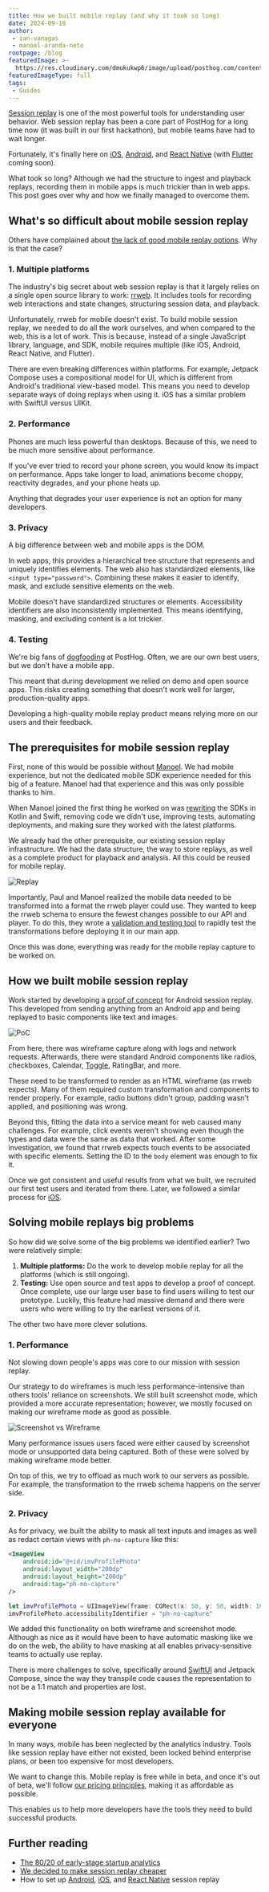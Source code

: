 ```yaml
---
title: How we built mobile replay (and why it took so long)
date: 2024-09-18
author:
 - ian-vanagas
 - manoel-aranda-neto
rootpage: /blog
featuredImage: >-
  https://res.cloudinary.com/dmukukwp6/image/upload/posthog.com/contents/images/blog/posthog-engineering-blog.png
featuredImageType: full
tags:
 - Guides
---
```


[Session replay](/session-replay) is one of the most powerful tools for understanding user behavior. Web session replay has been a core part of PostHog for a long time now (it was built in our first hackathon), but mobile teams have had to wait longer.

Fortunately, it's finally here on [iOS](/docs/session-replay/ios), [Android](/docs/session-replay/android), and [React Native](/docs/session-replay/react-native) (with [Flutter](https://github.com/PostHog/posthog-flutter/issues/69) coming soon). 

What took so long? Although we had the structure to ingest and playback replays, recording them in mobile apps is much trickier than in web apps. This post goes over why and how we finally managed to overcome them.

## What's so difficult about mobile session replay

Others have complained about [the lack of good mobile replay options](https://medium.com/goodones/15-years-later-there-is-still-no-good-session-replay-for-ios-f8d335999737). Why is that the case?

### 1. Multiple platforms

The industry's big secret about web session replay is that it largely relies on a single open source library to work: [rrweb](https://github.com/rrweb-io/rrweb). It includes tools for recording web interactions and state changes, structuring session data, and playback. 

Unfortunately, rrweb for mobile doesn't exist. To build mobile session replay, we needed to do all the work ourselves, and when compared to the web, this is a lot of work. This is because, instead of a single JavaScript library, language, and SDK, mobile requires multiple (like iOS, Android, React Native, and Flutter). 

There are even breaking differences within platforms. For example, Jetpack Compose uses a compositional model for UI, which is different from Android's traditional view-based model. This means you need to develop separate ways of doing replays when using it. iOS has a similar problem with SwiftUI versus UIKit.

### 2. Performance

Phones are much less powerful than desktops. Because of this, we need to be much more sensitive about performance. 

If you've ever tried to record your phone screen, you would know its impact on performance. Apps take longer to load, animations become choppy, reactivity degrades, and your phone heats up.

Anything that degrades your user experience is not an option for many developers.

### 3. Privacy

A big difference between web and mobile apps is the DOM. 

In web apps, this provides a hierarchical tree structure that represents and uniquely identifies elements. The web also has standardized elements, like `<input type="password">`. Combining these makes it easier to identify, mask, and exclude sensitive elements on the web.

Mobile doesn't have standardized structures or elements. Accessibility identifiers are also inconsistently implemented. This means identifying, masking, and excluding content is a lot trickier.

### 4. Testing

We're big fans of [dogfooding](/product-engineers/dogfooding) at PostHog. Often, we are our own best users, but we don't have a mobile app. 

This meant that during development we relied on demo and open source apps. This risks creating something that doesn't work well for larger, production-quality apps.

Developing a high-quality mobile replay product means relying more on our users and their feedback.

## The prerequisites for mobile session replay

First, none of this would be possible without [Manoel](/community/profiles/30206). We had mobile experience, but not the dedicated mobile SDK experience needed for this big of a feature. Manoel had that experience and this was only possible thanks to him.

When Manoel joined the first thing he worked on was [rewriting](https://github.com/PostHog/product-internal/issues/506) the SDKs in Kotlin and Swift, removing code we didn't use, improving tests, automating deployments, and making sure they worked with the latest platforms.

We already had the other prerequisite, our existing session replay infrastructure. We had the data structure, the way to store replays, as well as a complete product for playback and analysis. All this could be reused for mobile replay.

![Replay](https://res.cloudinary.com/dmukukwp6/image/upload/replay_03a8c56981.png)

Importantly, Paul and Manoel realized the mobile data needed to be transformed into a format the rrweb player could use. They wanted to keep the rrweb schema to ensure the fewest changes possible to our API and player. To do this, they wrote a [validation and testing tool](https://github.com/PostHog/mobile-replay-data-transformer) to rapidly test the transformations before deploying it in our main app. 

Once this was done, everything was ready for the mobile replay capture to be worked on. 

## How we built mobile session replay

Work started by developing a [proof of concept](https://github.com/PostHog/posthog-android/pull/69) for Android session replay. This developed from sending anything from an Android app and being replayed to basic components like text and images.

![PoC](https://res.cloudinary.com/dmukukwp6/image/upload/mobile_b85c032c93.png)

From here, there was wireframe capture along with logs and network requests. Afterwards, there were standard Android components like radios, checkboxes, Calendar, [Toggle](https://github.com/PostHog/posthog/pull/19279), RatingBar, and more. 

These need to be transformed to render as an HTML wireframe (as rrweb expects). Many of them required custom transformation and components to render properly. For example, radio buttons didn't group, padding wasn't applied, and positioning was wrong.

Beyond this, fitting the data into a service meant for web caused many challenges. For example, click events weren't showing even though the types and data were the same as data that worked. After some investigation, we found that rrweb expects touch events to be associated with specific elements. Setting the ID to the `body` element was enough to fix it.

Once we got consistent and useful results from what we built, we recruited our first test users and iterated from there. Later, we followed a similar process for [iOS](https://github.com/PostHog/posthog-ios/pull/115).

## Solving mobile replays big problems

So how did we solve some of the big problems we identified earlier? Two were relatively simple:

1. **Multiple platforms:** Do the work to develop mobile replay for all the platforms (which is still ongoing).
2. **Testing:** Use open source and test apps to develop a proof of concept. Once complete, use our large user base to find users willing to test our prototype. Luckily, this feature had massive demand and there were users who were willing to try the earliest versions of it.

The other two have more clever solutions. 

### 1. Performance

Not slowing down people's apps was core to our mission with session replay. 

Our strategy to do wireframes is much less performance-intensive than others tools' reliance on screenshots. We still built screenshot mode, which provided a more accurate representation; however, we mostly focused on making our wireframe mode as good as possible. 

![Screenshot vs Wireframe](https://res.cloudinary.com/dmukukwp6/image/upload/wireframe_78ce94bd4b.png)

Many performance issues users faced were either caused by screenshot mode or unsupported data being captured. Both of these were solved by making wireframe mode better.

On top of this, we try to offload as much work to our servers as possible. For example, the transformation to the rrweb schema happens on the server side. 

### 2. Privacy

As for privacy, we built the ability to mask all text inputs and images as well as redact certain views with `ph-no-capture` like this:

<MultiLanguage>

```xml
<ImageView
    android:id="@+id/imvProfilePhoto"
    android:layout_width="200dp"
    android:layout_height="200dp"
    android:tag="ph-no-capture"
/>
```

```swift
let imvProfilePhoto = UIImageView(frame: CGRect(x: 50, y: 50, width: 100, height: 100))
imvProfilePhoto.accessibilityIdentifier = "ph-no-capture"
```

</MultiLanguage>

We added this functionality on both wireframe and screenshot mode. Although as nice as it would have been to have automatic masking like we do on the web, the ability to have masking at all enables privacy-sensitive teams to actually use replay. 

There is more challenges to solve, specifically around [SwiftUI](https://github.com/PostHog/posthog-ios/issues/162) and Jetpack Compose, since the way they transpile code causes the representation to not be a 1:1 match and properties are lost.

## Making mobile session replay available for everyone

In many ways, mobile has been neglected by the analytics industry. Tools like session replay have either not existed, been locked behind enterprise plans, or been too expensive for most developers.

We want to change this. Mobile replay is free while in beta, and once it's out of beta, we'll follow [our pricing principles](/handbook/engineering/feature-pricing), making it as affordable as possible.

This enables us to help more developers have the tools they need to build successful products.

## Further reading

- [The 80/20 of early-stage startup analytics](/founders/early-stage-analytics)
- [We decided to make session replay cheaper](/blog/session-replay-pricing)
- How to set up [Android](/tutorials/android-session-replay), [iOS](/tutorials/ios-session-replay), and [React Native](/docs/session-replay/react-native) session replay
